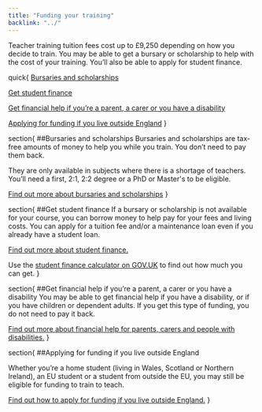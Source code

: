 ```yaml
---
title: "Funding your training"
backlink: "../"
---
```


Teacher training tuition fees cost up to £9,250 depending on how you decide to train. You may be able to get a bursary or scholarship to help with the cost of your training. You’ll also be able to apply for student finance.



quick{
  [Bursaries and scholarships](#bursaries-and-scholarships)

  [Get student finance](#get-student-finance)

  [Get financial help if you’re a parent, a carer or you have a disability](#get-financial-help-if-youre-a-parent-a-carer-or-you-have-a-disability)

  [Applying for funding if you live outside England](#applying-for-funding-if-you-live-outside-england)
}

section{
##Bursaries and scholarships
Bursaries and scholarships are tax-free amounts of money to help you while you train. You don’t need to pay them back.

They are only available in subjects where there is a shortage of teachers. You’ll need a first, 2:1, 2:2 degree or a PhD or Master's to be eligible.

[Find out more about bursaries and scholarships](./bursaries-and-scholarships "internal")
}

section{
##Get student finance
If a bursary or scholarship is not available for your course, you can borrow money to help pay for your fees and living costs. You can apply for a tuition fee and/or a maintenance loan even if you already have a student loan.

[Find out more about student finance.](./student-finance "internal")

Use the [student finance calculator on GOV.UK](https://www.gov.uk/student-finance-calculator "external-inline") to find out how much you can get.
}

section{
##Get financial help if you’re a parent, a carer or you have a disability
You may be able to get financial help if you have a disability, or if you have children or dependent adults. If you get this type of funding, you do not need to pay it back.

[Find out more about financial help for parents, carers and people with disabilities.](./financial-help "internal")
}

section{
##Applying for funding if you live outside England

Whether you’re a home student (living in Wales, Scotland or Northern Ireland), an EU student or a student from outside the EU, you may still be eligible for funding to train to teach.

[Find out how to apply for funding if you live outside England.](./funding-outside-england "internal")
}
